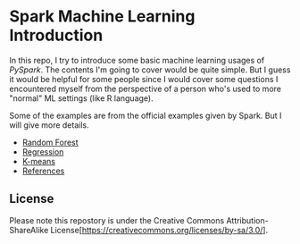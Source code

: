 # Spark Machine Learning Introduction

In this repo, I try to introduce some basic machine learning usages of *PySpark*. The contents I'm going to cover would be quite simple. But I guess it would be helpful for some people since I would cover some questions I encountered myself from the perspective of a person who's used to more "normal" ML settings (like R language).

Some of the examples are from the official examples given by Spark. But I will give more details.

- [Random Forest](https://github.com/XD-DENG/Spark-ML-Intro/tree/master/chapters/random_forest.md)
- [Regression](https://github.com/XD-DENG/Spark-ML-Intro/tree/master/chapters/regression.md)
- [K-means](https://github.com/XD-DENG/Spark-ML-Intro/tree/master/chapters/k_means.md)
- [References](https://github.com/XD-DENG/Spark-ML-Intro/tree/master/chapters/references.md)

## License
Please note this repostory is under the Creative Commons Attribution-ShareAlike License[https://creativecommons.org/licenses/by-sa/3.0/].
